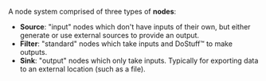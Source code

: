A node system comprised of three types of **nodes**:

* **Source**: "input" nodes which don't have inputs of their own, but either generate or use external sources to provide an output.
* **Filter**: "standard" nodes which take inputs and DoStuff™ to make outputs.
* **Sink**: "output" nodes which only take inputs. Typically for exporting data to an external location (such as a file).
